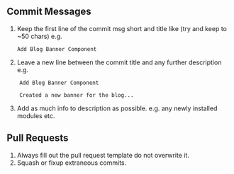## Commit Messages

1.  Keep the first line of the commit msg short and title like (try and keep to ~50 chars) e.g.

    ```
    Add Blog Banner Component
    ```

2.  Leave a new line between the commit title and any further description e.g.

```
	Add Blog Banner Component

	Created a new banner for the blog...
```

3.  Add as much info to description as possible. e.g. any newly installed modules etc.

## Pull Requests

1.  Always fill out the pull request template do not overwrite it.
2.  Squash or fixup extraneous commits.
